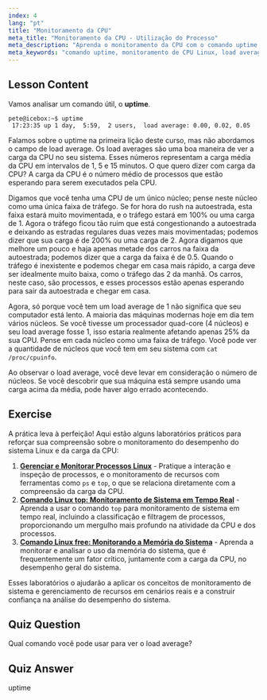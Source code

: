 ```yaml
---
index: 4
lang: "pt"
title: "Monitoramento da CPU"
meta_title: "Monitoramento da CPU - Utilização do Processo"
meta_description: "Aprenda o monitoramento da CPU com o comando uptime. Entenda o load average, o uso da CPU e como interpretar o desempenho do sistema para iniciantes em Linux."
meta_keywords: "comando uptime, monitoramento de CPU Linux, load average, desempenho do sistema, tutorial Linux, guia para iniciantes"
---
```


## Lesson Content

Vamos analisar um comando útil, o **uptime**.

```
pete@icebox:~$ uptime
 17:23:35 up 1 day,  5:59,  2 users,  load average: 0.00, 0.02, 0.05
```

Falamos sobre o uptime na primeira lição deste curso, mas não abordamos o campo de load average. Os load averages são uma boa maneira de ver a carga da CPU no seu sistema. Esses números representam a carga média da CPU em intervalos de 1, 5 e 15 minutos. O que quero dizer com carga da CPU? A carga da CPU é o número médio de processos que estão esperando para serem executados pela CPU.

Digamos que você tenha uma CPU de um único núcleo; pense neste núcleo como uma única faixa de tráfego. Se for hora do rush na autoestrada, esta faixa estará muito movimentada, e o tráfego estará em 100% ou uma carga de 1. Agora o tráfego ficou tão ruim que está congestionando a autoestrada e deixando as estradas regulares duas vezes mais movimentadas; podemos dizer que sua carga é de 200% ou uma carga de 2. Agora digamos que melhore um pouco e haja apenas metade dos carros na faixa da autoestrada; podemos dizer que a carga da faixa é de 0.5. Quando o tráfego é inexistente e podemos chegar em casa mais rápido, a carga deve ser idealmente muito baixa, como o tráfego das 2 da manhã. Os carros, neste caso, são processos, e esses processos estão apenas esperando para sair da autoestrada e chegar em casa.

Agora, só porque você tem um load average de 1 não significa que seu computador está lento. A maioria das máquinas modernas hoje em dia tem vários núcleos. Se você tivesse um processador quad-core (4 núcleos) e seu load average fosse 1, isso estaria realmente afetando apenas 25% da sua CPU. Pense em cada núcleo como uma faixa de tráfego. Você pode ver a quantidade de núcleos que você tem em seu sistema com `cat /proc/cpuinfo`.

Ao observar o load average, você deve levar em consideração o número de núcleos. Se você descobrir que sua máquina está sempre usando uma carga acima da média, pode haver algo errado acontecendo.

## Exercise

A prática leva à perfeição! Aqui estão alguns laboratórios práticos para reforçar sua compreensão sobre o monitoramento do desempenho do sistema Linux e da carga da CPU:

1. **[Gerenciar e Monitorar Processos Linux](https://labex.io/pt/labs/comptia-manage-and-monitor-linux-processes-590864)** - Pratique a interação e inspeção de processos, e o monitoramento de recursos com ferramentas como `ps` e `top`, o que se relaciona diretamente com a compreensão da carga da CPU.
2. **[Comando Linux top: Monitoramento de Sistema em Tempo Real](https://labex.io/pt/labs/linux-linux-top-command-real-time-system-monitoring-388500)** - Aprenda a usar o comando `top` para monitoramento de sistema em tempo real, incluindo a classificação e filtragem de processos, proporcionando um mergulho mais profundo na atividade da CPU e dos processos.
3. **[Comando Linux free: Monitorando a Memória do Sistema](https://labex.io/pt/labs/linux-linux-free-command-monitoring-system-memory-388496)** - Aprenda a monitorar e analisar o uso da memória do sistema, que é frequentemente um fator crítico, juntamente com a carga da CPU, no desempenho geral do sistema.

Esses laboratórios o ajudarão a aplicar os conceitos de monitoramento de sistema e gerenciamento de recursos em cenários reais e a construir confiança na análise do desempenho do sistema.

## Quiz Question

Qual comando você pode usar para ver o load average?

## Quiz Answer

uptime
